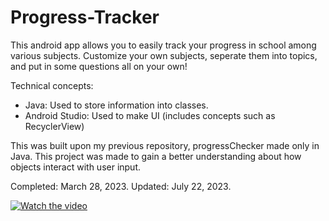 # Progress-Tracker
This android app allows you to easily track your progress in school among various subjects. Customize your own subjects, seperate them into topics, and put in some questions all on your own! 

Technical concepts: 
- Java: Used to store information into classes. 
- Android Studio: Used to make UI (includes concepts such as RecyclerView)

This was built upon my previous repository, progressChecker made only in Java. This project was made to gain a better understanding about how objects interact with user input. 

Completed: March 28, 2023. 
Updated: July 22, 2023. 

[![Watch the video](https://www.youtube.com/watch?v=tc0QaU4I5F0/maxresdefault.jpg)](https://www.youtube.com/watch?v=tc0QaU4I5F0)
